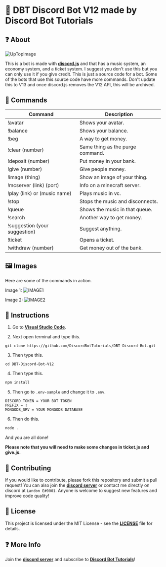 # 🤖 DBT Discord Bot V12 made by Discord Bot Tutorials

## ❓ About
![UpTopImage](https://user-images.githubusercontent.com/75545991/127600018-7940bd01-e2a8-498b-b06f-07158d86e905.png)

This is a bot is made with **[discord.js](https://discord.js.org/#/)** and that has a music system, an economy system, and a ticket system. I suggest you don't use this but you can only use it if you give credit. This is just a source code for a bot. Some of the bots that use this source code have more commands. Don't update this to V13 and once discord.js removes the V12 API, this will be archived.

## 💬 Commands

Command | Description
------------ | -------------
!avatar | Shows your avatar.
!balance | Shows your balance.
!beg | A way to get money.
!clear (number) | Same thing as the purge command.
!deposit (number) | Put money in your bank.
!give (number) | Give people money.
!image (thing) | Show an image of your thing.
!mcserver (link) (port) | Info on a minecraft server.
!play (link) or (music name) | Plays music in vc.
!stop | Stops the music and disconnects.
!queue | Shows the music in that queue.
!search | Another way to get money.
!suggestion (your suggestion) | Suggest anything.
!ticket | Opens a ticket.
!withdraw (number) | Get money out of the bank.

## 🖼 Images
Here are some of the commands in action.

Image 1:
![IMAGE1](https://user-images.githubusercontent.com/75545991/127596676-092b464b-1c8d-4da7-9cbd-90740c9e8f88.png)

Image 2:
![IMAGE2](https://user-images.githubusercontent.com/75545991/127596953-043622ad-a94e-494a-80f1-0948f41d0981.png)

## 📄 Instructions
1. Go to **[Visual Studio Code](https://code.visualstudio.com/)**.

2. Next open terminal and type this.
```
git clone https://github.com/DiscordBotTutorials/DBT-Discord-Bot.git
```
3. Then type this.
```
cd DBT-Discord-Bot-V12
```

4. Then type this.
```js
npm install
```

5. Then go to `.env-sample` and change it to `.env`.
```
DISCORD_TOKEN = YOUR BOT TOKEN
PREFIX = !
MONGODB_SRV = YOUR MONGODB DATABASE
```

6. Then do this.
```js
node .
```

And you are all done!

**Please note that you will need to make some changes in ticket.js and give.js.**

## 🙋‍ Contributing
If you would like to contribute, please fork this repository and submit a pull request! You can also join the **[discord server](https://discord.gg/PrKvbYGEfC)** or contact me directly on discord at `Landon E#0001`. Anyone is welcome to suggest new features and improve code quality!

## 📄 License
This project is licensed under the MIT License - see the **[LICENSE](https://github.com/DiscordBotTutorials/DBT-Discord-Bot-V12/blob/master/LICENSE)** file for details.

## ❓ More Info
Join the **[discord server](https://discord.gg/PrKvbYGEfC)** and subscribe to **[Discord Bot Tutorials](https://www.youtube.com/channel/UCQqkYv3qVlpvc4_n1M8PA4w)**!
